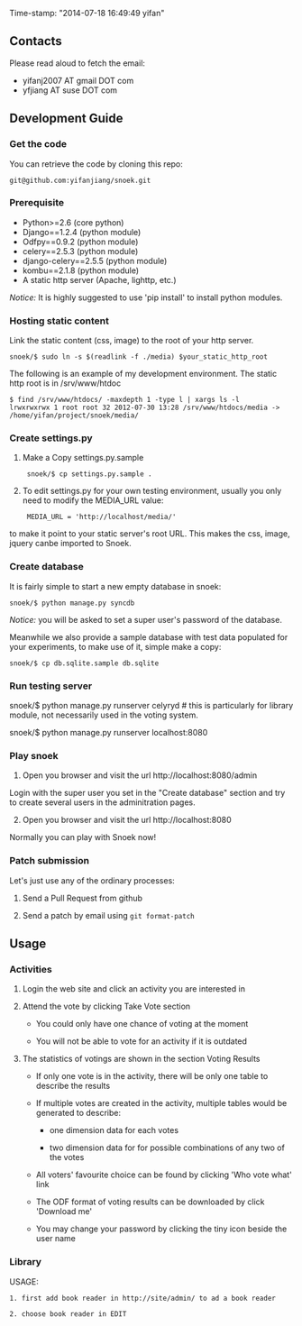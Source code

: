 Time-stamp: "2014-07-18 16:49:49 yifan"

## Contacts

Please read aloud to fetch the email:

* yifanj2007 AT gmail DOT com
* yfjiang AT suse DOT com

## Development Guide

### Get the code

You can retrieve the code by cloning this repo:

    git@github.com:yifanjiang/snoek.git

### Prerequisite

* Python>=2.6 (core python)
* Django==1.2.4 (python module)
* Odfpy==0.9.2 (python module)
* celery==2.5.3 (python module)
* django-celery==2.5.5 (python module)
* kombu==2.1.8 (python module)
* A static http server (Apache, lighttp, etc.)

*Notice:* It is highly suggested to use 'pip install' to install python modules.

### Hosting static content

Link the static content (css, image) to the root of your http server.

    snoek/$ sudo ln -s $(readlink -f ./media) $your_static_http_root

The following is an example of my development environment. The static
http root is in /srv/www/htdoc

    $ find /srv/www/htdocs/ -maxdepth 1 -type l | xargs ls -l
    lrwxrwxrwx 1 root root 32 2012-07-30 13:28 /srv/www/htdocs/media -> /home/yifan/project/snoek/media/

### Create settings.py


1. Make a Copy settings.py.sample

        snoek/$ cp settings.py.sample .

2. To edit settings.py for your own testing environment, usually you
only need to modify the MEDIA_URL value:

        MEDIA_URL = 'http://localhost/media/'

to make it point to your static server's root URL. This makes the css,
image, jquery canbe imported to Snoek.

### Create database

It is fairly simple to start a new empty database in snoek:

    snoek/$ python manage.py syncdb

*Notice:* you will be asked to set a super user's password of the
database.

Meanwhile we also provide a sample database with test data populated
for your experiments, to make use of it, simple make a copy:

    snoek/$ cp db.sqlite.sample db.sqlite

### Run testing server

   snoek/$ python manage.py runserver celyryd # this is particularly for library module, not necessarily used in the voting system.
   
   snoek/$ python manage.py runserver localhost:8080

### Play snoek

1. Open you browser and visit the url http://localhost:8080/admin

Login with the super user you set in the "Create database" section and
try to create several users in the adminitration pages.

2. Open you browser and visit the url http://localhost:8080

Normally you can play with Snoek now!

### Patch submission

Let's just use any of the ordinary processes:

1. Send a Pull Request from github

2. Send a patch by email using `git format-patch` 

## Usage

### Activities

1. Login the web site and click an activity you are interested in

2. Attend the vote by clicking Take Vote section

    * You could only have one chance of voting at the moment

    * You will not be able to vote for an activity if it is outdated

3. The statistics of votings are shown in the section Voting Results

    * If only one vote is in the activity, there will be only one table to describe the results

    * If multiple votes are created in the activity, multiple tables would be generated to describe:

        - one dimension data for each votes

        - two dimension data for for possible combinations of any two of the votes

    * All voters' favourite choice can be found by clicking 'Who vote what' link

    * The ODF format of voting results can be downloaded by click 'Download me'

    * You may change your password by clicking the tiny icon beside the user name

### Library

USAGE:

    1. first add book reader in http://site/admin/ to ad a book reader

    2. choose book reader in EDIT
